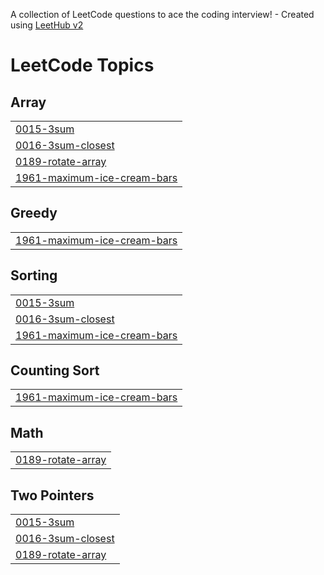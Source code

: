 A collection of LeetCode questions to ace the coding interview! - Created using [LeetHub v2](https://github.com/arunbhardwaj/LeetHub-2.0)
<!---LeetCode Topics Start-->
# LeetCode Topics
## Array
|  |
| ------- |
| [0015-3sum](https://github.com/bhavishya112/dsa/tree/master/0015-3sum) |
| [0016-3sum-closest](https://github.com/bhavishya112/dsa/tree/master/0016-3sum-closest) |
| [0189-rotate-array](https://github.com/bhavishya112/dsa/tree/master/0189-rotate-array) |
| [1961-maximum-ice-cream-bars](https://github.com/bhavishya112/dsa/tree/master/1961-maximum-ice-cream-bars) |
## Greedy
|  |
| ------- |
| [1961-maximum-ice-cream-bars](https://github.com/bhavishya112/dsa/tree/master/1961-maximum-ice-cream-bars) |
## Sorting
|  |
| ------- |
| [0015-3sum](https://github.com/bhavishya112/dsa/tree/master/0015-3sum) |
| [0016-3sum-closest](https://github.com/bhavishya112/dsa/tree/master/0016-3sum-closest) |
| [1961-maximum-ice-cream-bars](https://github.com/bhavishya112/dsa/tree/master/1961-maximum-ice-cream-bars) |
## Counting Sort
|  |
| ------- |
| [1961-maximum-ice-cream-bars](https://github.com/bhavishya112/dsa/tree/master/1961-maximum-ice-cream-bars) |
## Math
|  |
| ------- |
| [0189-rotate-array](https://github.com/bhavishya112/dsa/tree/master/0189-rotate-array) |
## Two Pointers
|  |
| ------- |
| [0015-3sum](https://github.com/bhavishya112/dsa/tree/master/0015-3sum) |
| [0016-3sum-closest](https://github.com/bhavishya112/dsa/tree/master/0016-3sum-closest) |
| [0189-rotate-array](https://github.com/bhavishya112/dsa/tree/master/0189-rotate-array) |
<!---LeetCode Topics End-->